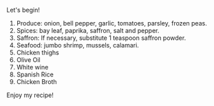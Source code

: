 Let's begin!

1) Produce: onion, bell pepper, garlic, tomatoes, parsley, frozen peas.
2) Spices: bay leaf, paprika, saffron, salt and pepper.
3) Saffron: If necessary, substitute 1 teaspoon saffron powder.
4) Seafood: jumbo shrimp, mussels, calamari.
5) Chicken thighs
6) Olive Oil
7) White wine
8) Spanish Rice
9) Chicken Broth

Enjoy my recipe!